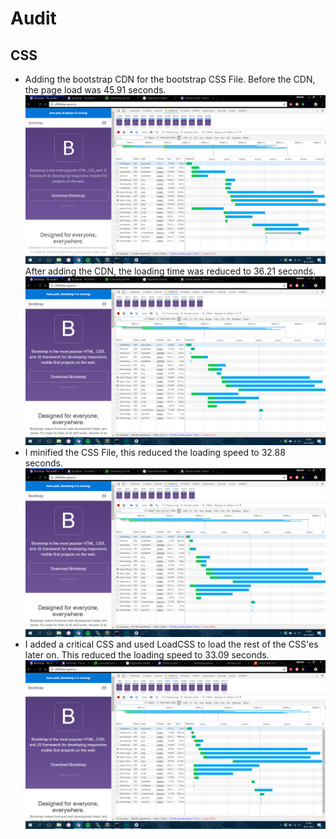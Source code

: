 # Audit

## CSS
* Adding the bootstrap CDN for the bootstrap CSS File. Before the CDN, the page load was 45.91 seconds.
![Page Load without Changes](screenshots/start.jpg)
After adding the CDN, the loading time was reduced to 36.21 seconds.
![Page Load with CDN](screenshots/cdn.jpg)
* I minified the CSS File, this reduced the loading speed to 32.88 seconds.
![Page Load with Minified CSS](screenshots/minified.jpg)
* I added a critical CSS and used LoadCSS to load the rest of the CSS'es later on.
This reduced the loading speed to 33.09 seconds.
![Page Load with Minified CSS](screenshots/critical.jpg)